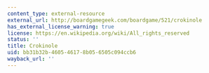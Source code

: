 ```yaml
---
content_type: external-resource
external_url: http://boardgamegeek.com/boardgame/521/crokinole
has_external_license_warning: true
license: https://en.wikipedia.org/wiki/All_rights_reserved
status: ''
title: Crokinole
uid: bb31b32b-4605-4617-8b05-6505c094ccb6
wayback_url: ''
---
```

